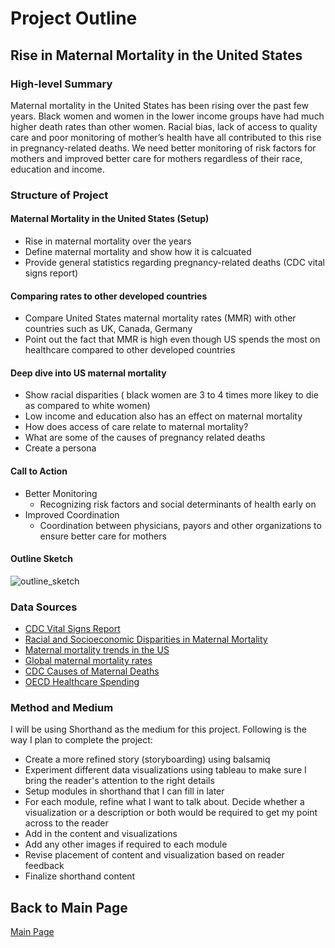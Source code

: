 # Project Outline

## Rise in Maternal Mortality in the United States 

### High-level Summary 

Maternal mortality in the United States has been rising over the past few years. Black women and women in the lower income groups have had much higher death rates than other women. Racial bias, lack of access to quality care and poor monitoring of mother’s health have all contributed to this rise in pregnancy-related deaths. 
We need better monitoring of risk factors for mothers and improved better care for mothers regardless of their race, education and income. 

### Structure of Project 

#### Maternal Mortality in the United States (Setup) 
- Rise in maternal mortality over the years 
- Define maternal mortality and show how it is calcuated
- Provide general statistics regarding pregnancy-related deaths (CDC vital signs report) 

#### Comparing rates to other developed countries 
- Compare United States maternal mortality rates (MMR) with other countries such as UK, Canada, Germany
- Point out the fact that MMR is high even though US spends the most on healthcare compared to other developed countries 

#### Deep dive into US maternal mortality 
- Show racial disparities ( black women are 3 to 4 times more likey to die as compared to white women)
- Low income and education also has an effect on maternal mortality 
- How does access of care relate to maternal mortality?
- What are some of the causes of pregnancy related deaths
- Create a persona 

#### Call to Action
- Better Monitoring
  - Recognizing risk factors and social determinants of health early on 
- Improved Coordination 
  - Coordination between physicians, payors and other organizations to ensure better care for mothers 
  
#### Outline Sketch 
 
 ![outline_sketch](https://user-images.githubusercontent.com/30089420/74118240-97a48b00-4b88-11ea-9afa-1fae74b8a1a4.jpg)
  
### Data Sources 
  
  - [CDC Vital Signs Report](https://www.cdc.gov/vitalsigns/maternal-deaths/)
  - [Racial and Socioeconomic Disparities in Maternal Mortality]( https://www.cdc.gov/mmwr/volumes/68/wr/mm6818e1.htm#T3_down)
  - [Maternal mortality trends in the US](https://www.ncbi.nlm.nih.gov/pmc/articles/PMC5001799/)
  - [Global maternal mortality rates](https://www.thelancet.com/journals/lancet/article/PIIS0140-6736(16)31470-2/fulltext)
  - [CDC Causes of Maternal Deaths](causes_of_pregnancy_related_deaths_in_the_united_states_2011_2016)
  - [OECD Healthcare Spending](OECD_healthcare_spending.csv)

### Method and Medium

I will be using Shorthand as the medium for this project. Following is the way I plan to complete the project:
- Create a more refined story (storyboarding) using balsamiq
- Experiment different data visualizations using tableau to make sure I bring the reader's attention to the right details 
- Setup modules in shorthand that I can fill in later 
- For each module, refine what I want to talk about. Decide whether a visualization or a description or both would be required to get my point across to the reader
- Add in the content and visualizations 
- Add any other images if required to each module 
- Revise placement of content and visualization based on reader feedback 
- Finalize shorthand content


## Back to Main Page
[Main Page](https://manjiri07.github.io/Manjiri-Portfolio/)
